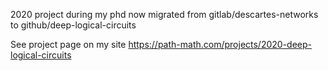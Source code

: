 2020 project during my phd now migrated from gitlab/descartes-networks to github/deep-logical-circuits

See project page on my site
https://path-math.com/projects/2020-deep-logical-circuits

